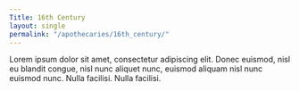 ```yaml
---
Title: 16th Century
layout: single
permalink: "/apothecaries/16th_century/"
---
```

Lorem ipsum dolor sit amet, consectetur adipiscing elit. Donec euismod, nisl eu blandit congue, nisl nunc aliquet nunc, euismod aliquam nisl nunc euismod nunc. Nulla facilisi. Nulla facilisi.